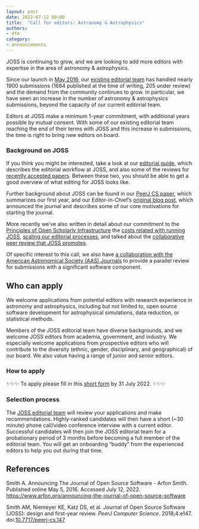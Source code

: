 ```yaml
---
layout: post
date: 2022-07-12 00:00
title:  "Call for editors: Astronomy & Astrophysics"
authors:
- dfm
category:
- announcements
---
```


JOSS is continuing to grow, and we are looking to add more editors with expertise in the area of astronomy & astrophysics.

Since our launch in [May 2016](https://www.arfon.org/announcing-the-journal-of-open-source-software), our [existing editorial team](http://joss.theoj.org/about#editorial_board) has handled nearly 1900 submissions (1684 published at the time of writing, 205 under review) and the demand from the community continues to grow. In particular, we have seen an increase in the number of astronomy & astrophysics submissions, beyond the capacity of our current editorial team.

Editors at JOSS make a minimum 1-year commitment, with additional years possible by mutual consent. With some of our existing editorial team reaching the end of their terms with JOSS and this increase in submissions, the time is right to bring new editors on board.

### Background on JOSS

If you think you might be interested, take a look at our [editorial guide](https://joss.readthedocs.io/en/latest/editing.html), which describes the editorial workflow at JOSS, and also some of the reviews for [recently accepted papers](https://github.com/openjournals/joss-reviews/issues?utf8=✓&q=is%3Aclosed+label%3Aaccepted+). Between these two, you should be able to get a good overview of what editing for JOSS looks like.

Further background about JOSS can be found in our [PeerJ CS paper](https://doi.org/10.7717/peerj-cs.147), which summarizes our first year, and our Editor-in-Chief’s [original blog post](https://www.arfon.org/announcing-the-journal-of-open-source-software), which announced the journal and describes some of our core motivations for starting the journal.

More recently we’ve also written in detail about our commitment to the [Principles of Open Scholarly Infrastructure](https://blog.joss.theoj.org/2021/02/JOSS-POSI) the [costs related with running JOSS](https://blog.joss.theoj.org/2019/06/cost-models-for-running-an-online-open-journal), [scaling our editorial processes](https://blog.joss.theoj.org/2019/07/scaling), and talked about the [collaborative peer review that JOSS promotes](https://www.youtube.com/watch?v=niRiyaErqwQ).

Of specific interest to this call, we also have [a collaboration with the American Astronomical Society (AAS) Journals](https://blog.joss.theoj.org/2018/12/a-new-collaboration-with-aas-publishing) to provide a parallel review for submissions with a significant software component.

## Who can apply

We welcome applications from potential editors with research experience in astronomy and astrophysics, including but not limited to, open source software development for astrophysical simulations, data reduction, or statistical methods.

Members of the JOSS editorial team have diverse backgrounds, and we welcome JOSS editors from academia, government, and industry. We especially welcome applications from prospective editors who will contribute to the diversity (ethnic, gender, disciplinary, and geographical) of our board. We also value having a range of junior and senior editors.

### How to apply

✨✨✨ To apply please fill in this [short form](https://forms.gle/Zjz8HuPJRGQFVurW9) by 31 July 2022. ✨✨✨

### Selection process

The [JOSS editorial team](http://joss.theoj.org/about#editorial_board) will review your applications and make recommendations. Highly-ranked candidates will then have a short (~30 minute) phone call/video conference interview with a current editor. Successful candidates will then join the JOSS editorial team for a probationary period of 3 months before becoming a full member of the editorial team. You will get an onboarding “buddy” from the experienced editors to help you out during that time.

## References

Smith A. Announcing The Journal of Open Source Software - Arfon Smith. Published online May 5, 2016. Accessed July 12, 2022. <a href="https://www.arfon.org/announcing-the-journal-of-open-source-software">https://www.arfon.org/announcing-the-journal-of-open-source-software</a>

Smith AM, Niemeyer KE, Katz DS, et al. Journal of Open Source Software (JOSS): design and first-year review. <i>PeerJ Computer Science</i>. 2018;4:e147. doi:<a href="https://doi.org/10.7717/peerj-cs.147">10.7717/peerj-cs.147</a>